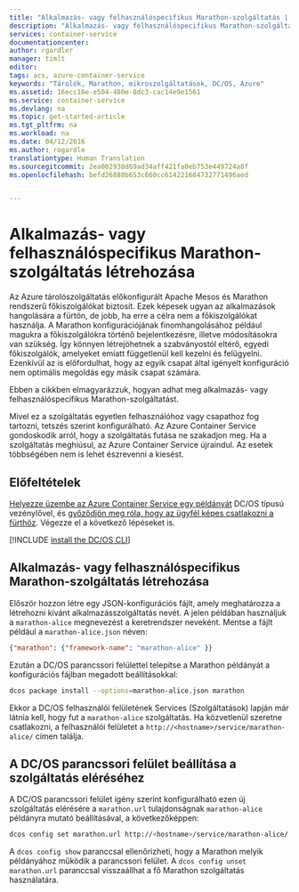 ```yaml
---
title: "Alkalmazás- vagy felhasználóspecifikus Marathon-szolgáltatás | Microsoft Docs"
description: "Alkalmazás- vagy felhasználóspecifikus Marathon-szolgáltatás létrehozása"
services: container-service
documentationcenter: 
author: rgardler
manager: timlt
editor: 
tags: acs, azure-container-service
keywords: "Tárolók, Marathon, mikroszolgáltatások, DC/OS, Azure"
ms.assetid: 16ecc16e-e504-480e-8dc3-cac14e9e1561
ms.service: container-service
ms.devlang: na
ms.topic: get-started-article
ms.tgt_pltfrm: na
ms.workload: na
ms.date: 04/12/2016
ms.author: rogardle
translationtype: Human Translation
ms.sourcegitcommit: 2ea002938d69ad34aff421fa0eb753e449724a8f
ms.openlocfilehash: befd26888b653c660cc614221684732771496aed


---
```

# <a name="create-an-application-or-userspecific-marathon-service"></a>Alkalmazás- vagy felhasználóspecifikus Marathon-szolgáltatás létrehozása
Az Azure tárolószolgáltatás előkonfigurált Apache Mesos és Marathon rendszerű főkiszolgálókat biztosít. Ezek képesek ugyan az alkalmazások hangolására a fürtön, de jobb, ha erre a célra nem a főkiszolgálókat használja. A Marathon konfigurációjának finomhangolásához például magukra a főkiszolgálókra történő bejelentkezésre, illetve módosításokra van szükség. Így könnyen létrejöhetnek a szabványostól eltérő, egyedi főkiszolgálók, amelyeket emiatt függetlenül kell kezelni és felügyelni. Ezenkívül az is előfordulhat, hogy az egyik csapat által igényelt konfiguráció nem optimális megoldás egy másik csapat számára.

Ebben a cikkben elmagyarázzuk, hogyan adhat meg alkalmazás- vagy felhasználóspecifikus Marathon-szolgáltatást.

Mivel ez a szolgáltatás egyetlen felhasználóhoz vagy csapathoz fog tartozni, tetszés szerint konfigurálható. Az Azure Container Service gondoskodik arról, hogy a szolgáltatás futása ne szakadjon meg. Ha a szolgáltatás meghiúsul, az Azure Container Service újraindul. Az esetek többségében nem is lehet észrevenni a kiesést.

## <a name="prerequisites"></a>Előfeltételek
[Helyezze üzembe az Azure Container Service egy példányát](container-service-deployment.md) DC/OS típusú vezénylővel, és [győződjön meg róla, hogy az ügyfél képes csatlakozni a fürthöz](container-service-connect.md). Végezze el a következő lépéseket is.

[!INCLUDE [install the DC/OS CLI](../../includes/container-service-install-dcos-cli-include.md)]

## <a name="create-an-application-or-userspecific-marathon-service"></a>Alkalmazás- vagy felhasználóspecifikus Marathon-szolgáltatás létrehozása
Először hozzon létre egy JSON-konfigurációs fájlt, amely meghatározza a létrehozni kívánt alkalmazásszolgáltatás nevét. A jelen példában használjuk a `marathon-alice` megnevezést a keretrendszer neveként. Mentse a fájlt például a `marathon-alice.json` néven:

```json
{"marathon": {"framework-name": "marathon-alice" }}
```

Ezután a DC/OS parancssori felülettel telepítse a Marathon példányát a konfigurációs fájlban megadott beállításokkal:

```bash
dcos package install --options=marathon-alice.json marathon
```

Ekkor a DC/OS felhasználói felületének Services (Szolgáltatások) lapján már látnia kell, hogy fut a `marathon-alice` szolgáltatás. Ha közvetlenül szeretne csatlakozni, a felhasználói felületet a `http://<hostname>/service/marathon-alice/` címen találja.

## <a name="set-the-dcos-cli-to-access-the-service"></a>A DC/OS parancssori felület beállítása a szolgáltatás eléréséhez
A DC/OS parancssori felület igény szerint konfigurálható ezen új szolgáltatás elérésére a `marathon.url` tulajdonságnak `marathon-alice` példányra mutató beállításával, a következőképpen:

```bash
dcos config set marathon.url http://<hostname>/service/marathon-alice/
```

A `dcos config show` paranccsal ellenőrizheti, hogy a Marathon melyik példányához működik a parancssori felület. A `dcos config unset marathon.url` paranccsal visszaállhat a fő Marathon szolgáltatás használatára.




<!--HONumber=Nov16_HO2-->


